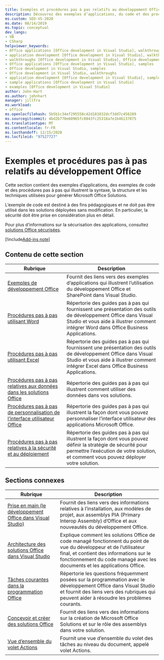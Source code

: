 ```yaml
---
title: Exemples et procédures pas à pas relatifs au développement Office
description: Découvrez des exemples d’applications, du code et des procédures pas à pas qui illustrent la syntaxe, la structure et les techniques utilisées pour créer des solutions Office.
ms.custom: SEO-VS-2020
ms.date: 08/14/2019
ms.topic: conceptual
dev_langs:
- VB
- CSharp
helpviewer_keywords:
- Office applications [Office development in Visual Studio], walkthroughs
- application development [Office development in Visual Studio], walkthroughs
- walkthroughs [Office development in Visual Studio], Office development
- Office applications [Office development in Visual Studio], samples
- Office development in Visual Studio, samples
- Office development in Visual Studio, walkthroughs
- application development [Office development in Visual Studio], samples
- sample applications [Office development in Visual Studio]
- examples [Office development in Visual Studio]
author: John-Hart
ms.author: johnhart
manager: jillfra
ms.workload:
- office
ms.openlocfilehash: 5b5b1c34ef295558c42d181032dcf3dd7c456289
ms.sourcegitcommit: 4bd2b770e60965fc0843fc25318a7e1b46137875
ms.translationtype: MT
ms.contentlocale: fr-FR
ms.lasthandoff: 12/15/2020
ms.locfileid: "97527727"
---
```

# <a name="office-development-samples-and-walkthroughs"></a>Exemples et procédures pas à pas relatifs au développement Office
  Cette section contient des exemples d’applications, des exemples de code et des procédures pas à pas qui illustrent la syntaxe, la structure et les techniques utilisées pour générer Microsoft Office Solutions.

 L’exemple de code est destiné à des fins pédagogiques et ne doit pas être utilisé dans les solutions déployées sans modification. En particulier, la sécurité doit être prise en considération plus en détail.

 Pour plus d’informations sur la sécurisation des applications, consultez [solutions Office sécurisées](../vsto/securing-office-solutions.md).

[!include[Add-ins note](includes/addinsnote.md)]

## <a name="in-this-section"></a>Contenu de cette section

|Rubrique|Description|
|-----------|-----------------|
|[Exemples de développement Office](../vsto/office-development-samples.md)|Fournit des liens vers des exemples d’applications qui illustrent l’utilisation du développement Office et SharePoint dans Visual Studio.|
|[Procédures pas à pas utilisant Word](../vsto/walkthroughs-using-word.md)|Répertorie des guides pas à pas qui fournissent une présentation des outils de développement Office dans Visual Studio et vous aide à illustrer comment intégrer Word dans Office Business Applications.|
|[Procédures pas à pas utilisant Excel](../vsto/walkthroughs-using-excel.md)|Répertorie des guides pas à pas qui fournissent une présentation des outils de développement Office dans Visual Studio et vous aide à illustrer comment intégrer Excel dans Office Business Applications.|
|[Procédures pas à pas relatives aux données dans les solutions Office](../vsto/data-in-office-solutions-walkthroughs.md)|Répertorie des guides pas à pas qui illustrent comment utiliser des données dans vos solutions.|
|[Procédures pas à pas de personnalisation de l’interface utilisateur Office](../vsto/office-ui-customization-walkthroughs.md)|Répertorie des guides pas à pas qui illustrent la façon dont vous pouvez personnaliser l’interface utilisateur des applications Microsoft Office.|
|[Procédures pas à pas relatives à la sécurité et au déploiement](../vsto/security-and-deployment-walkthroughs.md)|Répertorie des guides pas à pas qui illustrent la façon dont vous pouvez définir la stratégie de sécurité pour permettre l’exécution de votre solution, et comment vous pouvez déployer votre solution.|

## <a name="related-sections"></a>Sections connexes

|Rubrique|Description|
|-----------|-----------------|
|[Prise en main &#40;le développement Office dans Visual Studio&#41;](../vsto/getting-started-office-development-in-visual-studio.md)|Fournit des liens vers des informations relatives à l’installation, aux modèles de projet, aux assemblys PIA (Primary Interop Assembly) d’Office et aux nouveautés du développement Office.|
|[Architecture des solutions Office dans Visual Studio](../vsto/architecture-of-office-solutions-in-visual-studio.md)|Explique comment les solutions Office de code managé fonctionnent du point de vue du développeur et de l’utilisateur final, et contient des informations sur le fonctionnement du code managé avec les documents et les applications Office.|
|[Tâches courantes dans la programmation Office](../vsto/common-tasks-in-office-programming.md)|Répertorie les questions fréquemment posées sur la programmation avec le développement Office dans Visual Studio et fournit des liens vers des rubriques qui peuvent aider à résoudre les problèmes courants.|
|[Concevoir et créer des solutions Office](../vsto/designing-and-creating-office-solutions.md)|Fournit des liens vers des informations sur la création de Microsoft Office Solutions et sur le rôle des assemblys dans votre solution.|
|[Vue d’ensemble du volet Actions](../vsto/actions-pane-overview.md)|Fournit une vue d’ensemble du volet des tâches au niveau du document, appelé volet Actions.|
